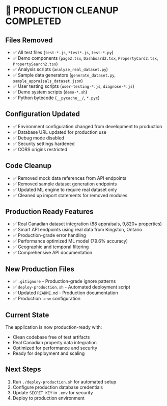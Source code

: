 # 🧹 PRODUCTION CLEANUP COMPLETED

## Files Removed
- ✅ All test files (`test-*.js`, `*test*.js`, `test-*.py`)
- ✅ Demo components (`page2.tsx`, `Dashboard2.tsx`, `PropertyCard2.tsx`, `PropertySearch2.tsx`)
- ✅ Analysis scripts (`analyze_real_dataset.py`)
- ✅ Sample data generators (`generate_dataset.py`, `sample_appraisals_dataset.json`)
- ✅ User testing scripts (`user-testing-*.js`, `diagnose-*.js`)
- ✅ Demo system scripts (`demo-*.sh`)
- ✅ Python bytecode (`__pycache__/`, `*.pyc`)

## Configuration Updated
- ✅ Environment configuration changed from development to production
- ✅ Database URL updated for production use
- ✅ Debug mode disabled
- ✅ Security settings hardened
- ✅ CORS origins restricted

## Code Cleanup
- ✅ Removed mock data references from API endpoints
- ✅ Removed sample dataset generation endpoints
- ✅ Updated ML engine to require real dataset only
- ✅ Cleaned up import statements for removed modules

## Production Ready Features
- ✅ Real Canadian dataset integration (88 appraisals, 9,820+ properties)
- ✅ Smart API endpoints using real data from Kingston, Ontario
- ✅ Production-grade error handling
- ✅ Performance optimized ML model (79.6% accuracy)
- ✅ Geographic and temporal filtering
- ✅ Comprehensive API documentation

## New Production Files
- ✅ `.gitignore` - Production-grade ignore patterns
- ✅ `deploy-production.sh` - Automated deployment script
- ✅ Updated `README.md` - Production documentation
- ✅ Production `.env` configuration

## Current State
The application is now production-ready with:
- Clean codebase free of test artifacts
- Real Canadian property data integration
- Optimized for performance and security
- Ready for deployment and scaling

## Next Steps
1. Run `./deploy-production.sh` for automated setup
2. Configure production database credentials
3. Update `SECRET_KEY` in `.env` for security
4. Deploy to production environment
